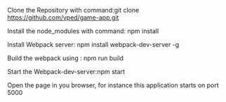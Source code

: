 Clone the Repository with command:git clone https://github.com/vped/game-app.git

Install the node_modules with command: npm install

Install Webpack server: npm install webpack-dev-server -g

Build the webpack using : npm run build

Start the Webpack-dev-server:npm start


Open the page in you browser, for instance this application starts on port 5000